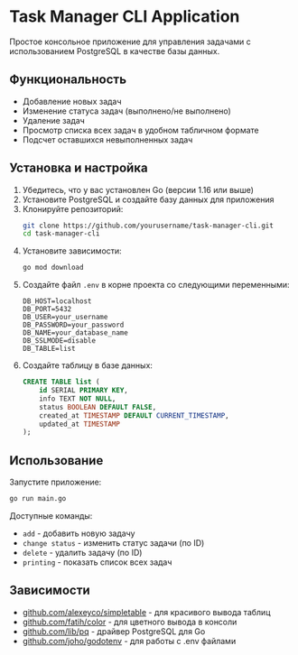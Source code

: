 # Task Manager CLI Application

Простое консольное приложение для управления задачами с использованием PostgreSQL в качестве базы данных.

## Функциональность

- Добавление новых задач
- Изменение статуса задач (выполнено/не выполнено)
- Удаление задач
- Просмотр списка всех задач в удобном табличном формате
- Подсчет оставшихся невыполненных задач

## Установка и настройка

1. Убедитесь, что у вас установлен Go (версии 1.16 или выше)
2. Установите PostgreSQL и создайте базу данных для приложения
3. Клонируйте репозиторий:
   ```bash
   git clone https://github.com/yourusername/task-manager-cli.git
   cd task-manager-cli
   ```
4. Установите зависимости:
   ```bash
   go mod download
   ```
5. Создайте файл `.env` в корне проекта со следующими переменными:
   ```
   DB_HOST=localhost
   DB_PORT=5432
   DB_USER=your_username
   DB_PASSWORD=your_password
   DB_NAME=your_database_name
   DB_SSLMODE=disable
   DB_TABLE=list
   ```
6. Создайте таблицу в базе данных:
   ```sql
   CREATE TABLE list (
       id SERIAL PRIMARY KEY,
       info TEXT NOT NULL,
       status BOOLEAN DEFAULT FALSE,
       created_at TIMESTAMP DEFAULT CURRENT_TIMESTAMP,
       updated_at TIMESTAMP
   );
   ```

## Использование

Запустите приложение:
```bash
go run main.go
```

Доступные команды:
- `add` - добавить новую задачу
- `change status` - изменить статус задачи (по ID)
- `delete` - удалить задачу (по ID)
- `printing` - показать список всех задач

## Зависимости

- [github.com/alexeyco/simpletable](https://github.com/alexeyco/simpletable) - для красивого вывода таблиц
- [github.com/fatih/color](https://github.com/fatih/color) - для цветного вывода в консоли
- [github.com/lib/pq](https://github.com/lib/pq) - драйвер PostgreSQL для Go
- [github.com/joho/godotenv](https://github.com/joho/godotenv) - для работы с .env файлами
